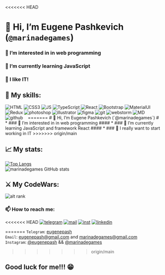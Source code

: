 <<<<<<< HEAD
# 👋 Hi, I’m Eugene Pashkevich (`@marinadegames`) #  
### 👀 I’m interested in in web programming ###
### 🌱 I’m currently learning JavaScript ###  
### 💞️ I like IT!  

## 🦾 My skills:  
<img src="https://img.shields.io/badge/HTML5-E34F26?style=for-the-badge&logo=html5&logoColor=white" alt="HTML">
<img alt="CSS3" src="https://img.shields.io/badge/CSS3-1572B6?style=for-the-badge&logo=css3&logoColor=white" />
<img alt="JS" src="https://img.shields.io/badge/JavaScript-F7DF1E?style=for-the-badge&logo=javascript&logoColor=black"/>
<img alt="TypeScript" src="https://img.shields.io/badge/TypeScript-007ACC?style=for-the-badge&logo=typescript&logoColor=white" />
<img alt="React" src="https://img.shields.io/badge/react-%2320232a.svg?style=for-the-badge&logo=react&logoColor=%2361DAFB" />
<img alt="Bootstrap" src="https://img.shields.io/badge/Bootstrap-563D7C?style=for-the-badge&logo=bootstrap&logoColor=white" />
<img alt="MaterialUI" src="https://img.shields.io/badge/MUI-%230081CB.svg?style=for-the-badge&logo=material-ui&logoColor=white" />
<img alt="Redux" src="https://img.shields.io/badge/Redux-593D88?style=for-the-badge&logo=redux&logoColor=white" />
<img alt="photoshop" src="https://img.shields.io/badge/adobephotoshop-%2331A8FF.svg?style=for-the-badge&logo=adobephotoshop&logoColor=white" />
<img alt="illustrator" src="https://img.shields.io/badge/adobeillustrator-%23FF9A00.svg?style=for-the-badge&logo=adobeillustrator&logoColor=white" />
<img alt="figma" src="https://img.shields.io/badge/figma-%23F24E1E.svg?style=for-the-badge&logo=figma&logoColor=white" />
<img alt="git" src="https://img.shields.io/badge/git-%23F05033.svg?style=for-the-badge&logo=git&logoColor=white" />
<img alt="webstorm" src="https://img.shields.io/badge/webstorm-143?style=for-the-badge&logo=webstorm&logoColor=white&color=black" />
<img alt="MD" src="https://img.shields.io/badge/Markdown-000000?style=for-the-badge&logo=markdown&logoColor=white" />
<img alt="github" src="https://img.shields.io/badge/github-%23121011.svg?style=for-the-badge&logo=github&logoColor=white" />
<img alt="" src="" />
<img alt="" src="" />
<img alt="" src="" />
=======
# 👋 Hi, I’m Eugene Pashkevich (`@marinadegames`) #
* ### 👀 I’m interested in in web programming ####
* ### 🌱 I’m currently learning JavaScript and framework React ####
* ### 💞️ I really want to start working in IT  
>>>>>>> origin/main


## 📈 My stats: ##
[![Top Langs](https://github-readme-stats.vercel.app/api/top-langs/?username=marinadegames&layout=compact&theme=dracula)](https://github.com/marinadegames/github-readme-stats)  
![marinadegames GitHub stats](https://github-readme-stats.vercel.app/api?username=marinadegames&show_icons=true&theme=dracula)  

## ⚔️ My CodeWars: ##
![alt rank](https://www.codewars.com/users/eugenepash/badges/large)

### 📫 How to reach me: ###
<<<<<<< HEAD
[<img src="https://img.shields.io/badge/Telegram-2CA5E0?style=for-the-badge&logo=telegram&logoColor=white" alt='telegram'/>](https://t.me/eugenepash)
[<img src='https://img.shields.io/badge/Gmail-D14836?style=for-the-badge&logo=gmail&logoColor=white' alt='mail'/>](eugenepash@gmail.com)
[<img alt="inst" src="https://img.shields.io/badge/Instagram-E4405F?style=for-the-badge&logo=instagram&logoColor=white" />](https://www.instagram.com/eugenepash/)
[<img alt="linkedin" src="https://img.shields.io/badge/LinkedIn-0077B5?style=for-the-badge&logo=linkedin&logoColor=white" />](https://www.linkedin.com/in/eugene-pashkevich-9582b122a)

=======
`Telegram`: [eugenepash](https://t.me/eugenepash)  
`Email`: <eugenepash@gmail.com> and <marinadegames@gmail.com>  
`Instagram`: [@eugenepash](https://instagram.com/eugenepash) && [@marinadegames](https://instagram.com/marinadegames)   
>>>>>>> origin/main

## Good luck for me!!! 😁 ##

